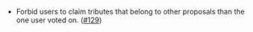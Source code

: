 - Forbid users to claim tributes that belong to other proposals than the one user voted on.
  ([\#129](https://github.com/informalsystems/hydro/pull/129))
